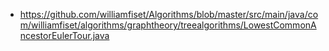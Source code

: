 
- https://github.com/williamfiset/Algorithms/blob/master/src/main/java/com/williamfiset/algorithms/graphtheory/treealgorithms/LowestCommonAncestorEulerTour.java
